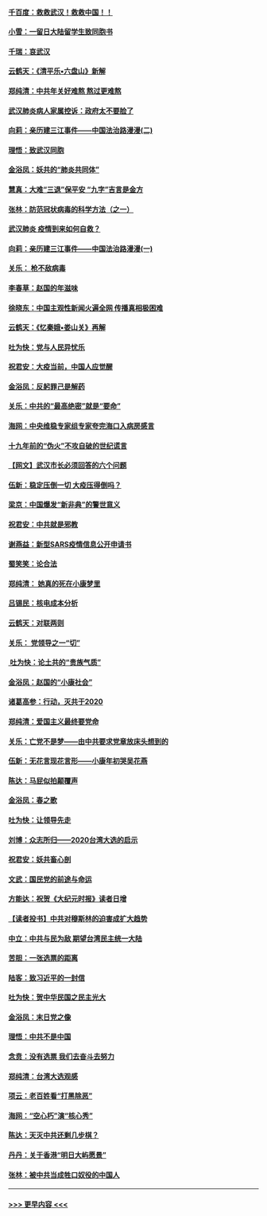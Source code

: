 #### [千百度：救救武汉！救救中国！！](../pages/nsc993/n11836145.md?t=02011133) 
#### [小雪：一留日大陆留学生致同胞书](../pages/nsc993/n11834624.md?t=02011133) 
#### [千瑞：哀武汉](../pages/nsc993/n11833647.md?t=02011133) 
#### [云鹤天：《清平乐▪六盘山》新解](../pages/nsc993/n11833611.md?t=02011133) 
#### [郑纯清：中共年关好难熬 熬过更难熬](../pages/nsc993/n11833489.md?t=02011133) 
#### [武汉肺炎病人家属控诉：政府太不要脸了](../pages/nsc993/n11833205.md?t=02011133) 
#### [向莉：亲历建三江事件——中国法治路漫漫(二)](../pages/nsc993/n11829102.md?t=02011133) 
#### [理悟：致武汉同胞](../pages/nsc993/n11831522.md?t=02011133) 
#### [金浴凤：妖共的“肺炎共同体”](../pages/nsc993/n11829448.md?t=02011133) 
#### [慧真：大难“三退”保平安 “九字”吉言是金方](../pages/nsc993/n11829501.md?t=02011133) 
#### [张林：防范冠状病毒的科学方法（之一）](../pages/nsc993/n11828618.md?t=02011133) 
#### [武汉肺炎 疫情到来如何自救？](../pages/nsc993/n11827632.md?t=02011133) 
#### [向莉：亲历建三江事件——中国法治路漫漫(一)](../pages/nsc993/n11827190.md?t=02011133) 
#### [关乐： 枪不敌病毒](../pages/nsc993/n11826746.md?t=02011133) 
#### [李春草：赵国的年滋味](../pages/nsc993/n11826321.md?t=02011133) 
#### [徐晓东：中国主观性新闻火遍全网 传播真相极困难](../pages/nsc993/n11826508.md?t=02011133) 
#### [云鹤天：《忆秦娥▪娄山关》再解](../pages/nsc993/n11824682.md?t=02011133) 
#### [吐为快：党与人民异忧乐](../pages/nsc993/n11824660.md?t=02011133) 
#### [祝君安：大疫当前，中国人应觉醒](../pages/nsc993/n11821946.md?t=02011133) 
#### [金浴凤：反躬罪己是解药](../pages/nsc993/n11820280.md?t=02011133) 
#### [关乐：中共的“最高绝密”就是“要命”](../pages/nsc993/n11816946.md?t=02011133) 
#### [海网：中央维稳专家组专家夸完海口入病房感言](../pages/nsc993/n11815138.md?t=02011133) 
#### [十九年前的“伪火”不攻自破的世纪谎言](../pages/nsc993/n11813238.md?t=02011133) 
#### [【网文】武汉市长必须回答的六个问题](../pages/nsc993/n11813848.md?t=02011133) 
#### [伍新：稳定压倒一切 大疫压得倒吗？](../pages/nsc993/n11812634.md?t=02011133) 
#### [梁京：中国爆发“新非典”的警世意义](../pages/nsc993/n11812554.md?t=02011133) 
#### [祝君安：中共就是邪教](../pages/nsc993/n11812431.md?t=02011133) 
#### [谢燕益：新型SARS疫情信息公开申请书](../pages/nsc993/n11808840.md?t=02011133) 
#### [蜀笑笑：论合法](../pages/nsc993/n11808064.md?t=02011133) 
#### [郑纯清： 她真的死在小康梦里](../pages/nsc993/n11806623.md?t=02011133) 
#### [吕锡民：核电成本分析](../pages/nsc993/n11806284.md?t=02011133) 
#### [云鹤天：对联两则](../pages/nsc993/n11805957.md?t=02011133) 
#### [关乐： 党领导之一“切”](../pages/nsc993/n11804505.md?t=02011133) 
#### [ 吐为快：论土共的“贵族气质”](../pages/nsc993/n11804490.md?t=02011133) 
#### [金浴凤：赵国的“小康社会”](../pages/nsc993/n11804452.md?t=02011133) 
#### [诸葛高参：行动，灭共于2020](../pages/nsc993/n11804120.md?t=02011133) 
#### [郑纯清：爱国主义最终要党命](../pages/nsc993/n11802197.md?t=02011133) 
#### [关乐：亡党不是梦——由中共要求党章放床头想到的](../pages/nsc993/n11802156.md?t=02011133) 
#### [伍新：无花言现花言形——小康年初哭吴花燕](../pages/nsc993/n11800044.md?t=02011133) 
#### [陈达：马屁似拍颠覆声](../pages/nsc993/n11800010.md?t=02011133) 
#### [金浴凤：春之歌](../pages/nsc993/n11797687.md?t=02011133) 
#### [吐为快：让领导先走](../pages/nsc993/n11797512.md?t=02011133) 
#### [刘博：众志所归——2020台湾大选的启示](../pages/nsc993/n11796878.md?t=02011133) 
#### [祝君安：妖共畜心剖](../pages/nsc993/n11794273.md?t=02011133) 
#### [文武：国民党的前途与命运](../pages/nsc993/n11794198.md?t=02011133) 
#### [方能达：祝贺《大纪元时报》读者日增](../pages/nsc993/n11793807.md?t=02011133) 
#### [【读者投书】中共对穆斯林的迫害成扩大趋势](../pages/nsc993/n11791371.md?t=02011133) 
#### [中立：中共与民为敌 期望台湾民主统一大陆](../pages/nsc993/n11790392.md?t=02011133) 
#### [苦胆：一张选票的距离](../pages/nsc993/n11788914.md?t=02011133) 
#### [陆客：致习近平的一封信](../pages/nsc993/n11788867.md?t=02011133) 
#### [吐为快：贺中华民国之民主光大](../pages/nsc993/n11788618.md?t=02011133) 
#### [金浴凤：末日党之像](../pages/nsc993/n11787475.md?t=02011133) 
#### [理悟：中共不是中国](../pages/nsc993/n11787463.md?t=02011133) 
#### [念贲：没有选票  我们去奋斗去努力](../pages/nsc993/n11787398.md?t=02011133) 
#### [郑纯清：台湾大选观感](../pages/nsc993/n11786210.md?t=02011133) 
#### [项云：老百姓看“打黑除恶”](../pages/nsc993/n11785398.md?t=02011133) 
#### [海网：“空心朽”演“核心秀”](../pages/nsc993/n11783874.md?t=02011133) 
#### [陈达：天灭中共还剩几步棋？](../pages/nsc993/n11783719.md?t=02011133) 
#### [丹丹：关于香港“明日大屿愿景”](../pages/nsc993/n11783273.md?t=02011133) 
#### [张林：被中共当成牲口奴役的中国人](../pages/nsc993/n11782397.md?t=02011133) 

----
#### [ >>> 更早内容 <<< ](../indexes/nsc993-earlier.md)
